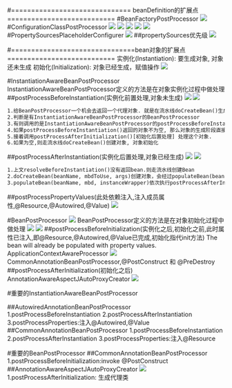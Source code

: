 #============================== beanDefinition的扩展点===========================
#BeanFactoryPostProcessor
![](.z_spring_01_ioc_06_依赖注入_注入方式_注入对应beanprocessor_循环依赖_三级缓存_images/执行BeanFactoryPostProcessor的流程图.jpg)
#ConfigurationClassPostProcessor
![](.z_spring_01_ioc_01_01_BeanFactoryPostProcessor_重要BeanFactoryPostProcessor_images/8274b552.png)
![](.z_spring_01_ioc_01_01_BeanFactoryPostProcessor_重要BeanFactoryPostProcessor_images/304607d7.png)
![](.z_spring_01_ioc_01_01_BeanFactoryPostProcessor_重要BeanFactoryPostProcessor_images/14954809.png)
![](.z_spring_01_ioc_01_01_BeanFactoryPostProcessor_重要BeanFactoryPostProcessor_images/dfd4a8fa.png)
![](.z_spring_01_ioc_01_01_BeanFactoryPostProcessor_重要BeanFactoryPostProcessor_images/configurationClassPostProcessor解析.jpg)
[](https://blog.csdn.net/qq_34436819/article/details/100944204)
#PropertySourcesPlaceholderConfigurer
![](.z_spring_01_ioc_01_01_BeanFactoryPostProcessor_重要BeanFactoryPostProcessor_images/1d5ecc9c.png)
##propertySources优先级
![](.z_spring_01_ioc_01_01_BeanFactoryPostProcessor_重要BeanFactoryPostProcessor_images/c56e6438.png)


#===============================bean对象的扩展点===========================
实例化(Instantiation): 要生成对象, 对象还未生成
初始化(Initialization): 对象已经生成，赋值操作
![](.z_spring_01_ioc_01_02_BeanPostProcessor_扩展点顺序_重要BeanPostProcessor_images/bbbea710.png)

#InstantiationAwareBeanPostProcessor
InstantiationAwareBeanPostProcessor定义的方法是在对象实例化过程中做处理
##postProcessBeforeInstantiation(实例化前置处理,对象未生成)
![](.z_spring_01_ioc_01_01_BeanPostProcessor_常见类型_images/6e2f1f31.png)
![](.z_spring_01_ioc_01_01_BeanPostProcessor_常见类型_images/de8cce6a.png)
```asp
1.给BeanPostProcessor一个机会去返回一个代理对象. 就是在流水线doCreateBean()生成对象之前, 给用户自定义返回一个对象的机会
2.判断是有InstantiationAwareBeanPostProcessor的BeanPostProcessor
3.有则调用的是InstantiationAwareBeanPostProcessor的postProcessBeforeInstantiation()实例化前置处理方法，也就是在Bean没有生成之前执行。（注意：这里所说的是Bean未生成指的是Bean没有走spring定义创建Bean的流程，也就是doCreateBean()方法。）
4.如果postProcessBeforeInstantiation()返回的对象不为空, 那么对象的生成阶段直接完成了
5.接着调用postProcessAfterInitialization()[初始化后置处理] 处理这个对象.
6.如果为空,则走流水线doCreateBean()创建对象, 对象初始化
```

##postProcessAfterInstantiation(实例化后置处理,对象已经生成)
![](.z_spring_01_ioc_01_01_BeanPostProcessor_常见类型_images/e9de45e3.png)
![](.z_spring_01_ioc_01_01_BeanPostProcessor_常见类型_images/c37dc40f.png)
```asp
1.上文resolveBeforeInstantiation()没有返回bean.则走流水线创建Bean
2.doCreateBean(beanName, mbdToUse, args)创建对象，会经过populateBean(beanName, mbd, instanceWrapper)方法。
3.populateBean(beanName, mbd, instanceWrapper)依次执行postProcessAfterInstantiation() 与postProcessPropertyValues()
```
##postProcessPropertyValues(此处依赖注入,注入成员属性,@Resource,@Autowired,@Value)
![](.z_spring_01_ioc_01_01_BeanPostProcessor_接口方法顺序_images/8a9d094c.png)


#BeanPostProcessor
![](.z_spring_01_ioc_05_依赖注入_注入方式_注入对应beanprocessor_循环依赖_三级缓存_images/registerBeanPostProcessor的解析过程.jpg)
BeanPostProcessor定义的方法是在对象初始化过程中做处理
![](.z_spring_01_ioc_01_01_BeanPostProcessor_常见类型_images/1a80724d.png)
![](.z_spring_01_ioc_01_01_BeanPostProcessor_接口方法顺序_images/da936537.png)
##postProcessBeforeInitialization(实例化之后,初始化之前,此时属性已注入,即@Resource,@Autowired,@Value已完成,初始化指代init方法)
The bean will already be populated with property values.
ApplicationContextAwareProcessor
![](.z_spring_01_ioc_01_01_BeanPostProcessor_接口方法顺序_images/f0718987.png)
CommonAnnotationBeanPostProcessor,@PostConstruct 和 @PreDestroy
##postProcessAfterInitialization(初始化之后)
AnnotationAwareAspectJAutoProxyCreator
![](.z_spring_01_ioc_01_01_BeanPostProcessor_接口方法顺序_images/703a351b.png)

#重要的InstantiationAwareBeanPostProcessor

##AutowiredAnnotationBeanPostProcessor
1.postProcessBeforeInstantiation
2.postProcessAfterInstantiation
3.postProcessProperties:注入@Autowired,@Value
##CommonAnnotationBeanPostProcessor
1.postProcessBeforeInstantiation
2.postProcessAfterInstantiation
3.postProcessProperties:注入@Resource


#重要的BeanPostProcessor
##CommonAnnotationBeanPostProcessor
1.postProcessBeforeInitialization:invoke @PostConstruct
##AnnotationAwareAspectJAutoProxyCreator
![](.z_spring_01_ioc_01_01_BeanPostProcessor_扩展点顺序_重要BeanPostProcessor_images/2a394748.png)
1.postProcessAfterInitialization: 生成代理类
